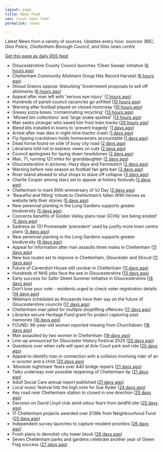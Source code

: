 ```yaml
---
layout: page
title: News Feed
seo: local news feed
permalink: /news

---
```


Latest News from a variety of sources. Updates every hour.
_sources: BBC, Glos Police, Cheltenham Borough Council, and Glos news centre_

[Get this page as daily RSS feed](/daily.rss)

<!-- news_marker starts -->
- Gloucestershire County Council launches ‘Clean Sweep’ initiative ([6 hours ago](https://gloucesternewscentre.co.uk/gloucestershire-county-council-launches-clean-sweep-initiative/))
- Cheltenham Community Allotment Group Hits Record Harvest ([6 hours ago](https://gloucesternewscentre.co.uk/cheltenham-community-allotment-group-hits-record-harvest/))
- Stroud Greens oppose ‘disturbing’ Government proposals to sell off allotments ([6 hours ago](https://gloucesternewscentre.co.uk/stroud-greens-oppose-disturbing-government-proposals-to-sell-off-allotments/))
- Appeal after man left with 'serious eye injury' ([7 hours ago](https://www.bbc.com/news/articles/cx2xxdj831xo?at_medium=RSS&at_campaign=rss))
- Hundreds of parish council vacancies go unfilled ([10 hours ago](https://www.bbc.com/news/articles/c8jppvey49po?at_medium=RSS&at_campaign=rss))
- Warning after football played on closed motorway ([10 hours ago](https://www.bbc.com/news/articles/czjmm23dyd2o?at_medium=RSS&at_campaign=rss))
- Greasy pizza boxes 'contaminating recycling' ([13 hours ago](https://www.bbc.com/news/articles/c80dk48np5go?at_medium=RSS&at_campaign=rss))
- 'Missed bin collections' and 'large snake spotted' ([13 hours ago](https://www.bbc.com/news/articles/cgjyyz27qzlo?at_medium=RSS&at_campaign=rss))
- Man seeks stranger who saved him from train tracks ([20 hours ago](https://www.bbc.com/news/articles/cz6033xdx26o?at_medium=RSS&at_campaign=rss))
- Bleed kits installed in towns to 'prevent tragedy' ([1 days ago](https://www.bbc.com/news/articles/cdx0l2kxwlro?at_medium=RSS&at_campaign=rss))
- Arrest after man dies in night-time tractor crash ([1 days ago](https://www.bbc.com/news/articles/cn0rq01l84jo?at_medium=RSS&at_campaign=rss))
- Fly-tipping crackdown holds homeowners accountable ([1 days ago](https://www.bbc.com/news/articles/cn840kv32g8o?at_medium=RSS&at_campaign=rss))
- Dead horse found on side of busy city road ([2 days ago](https://www.bbc.com/news/articles/c201n8n1x8xo?at_medium=RSS&at_campaign=rss))
- Librarians told not to express views on cuts ([2 days ago](https://www.bbc.com/news/articles/cev200y3j3zo?at_medium=RSS&at_campaign=rss))
- Council apologises for laying down headstones ([2 days ago](https://www.bbc.com/news/articles/cx23008xn3ko?at_medium=RSS&at_campaign=rss))
- Man, 71, running 121 miles for granddaughter ([2 days ago](https://www.bbc.com/news/articles/cx2qed2v5gxo?at_medium=RSS&at_campaign=rss))
- Gloucestershire in pictures: Hazy days and Farmwatch ([2 days ago](https://www.bbc.com/news/articles/cy4dkle828yo?at_medium=RSS&at_campaign=rss))
- Warning before new season as football fan gets ban ([3 days ago](https://www.bbc.com/news/videos/c1ej6wgzgwxo?at_medium=RSS&at_campaign=rss))
- River Island allowed to shut shops to stave off collapse ([3 days ago](https://www.bbc.com/news/articles/cr4ez9pn9z6o?at_medium=RSS&at_campaign=rss))
- Charlie Cooper among stars set to appear at history festivals ([3 days ago](https://www.bbc.com/news/articles/c6279eq2lwpo?at_medium=RSS&at_campaign=rss))
- Cheltenham to mark 80th anniversary of VJ Day ([3 days ago](https://www.cheltenham.gov.uk/news/article/3039/cheltenham_to_mark_80th_anniversary_of_vj_day))
- ‘Beautiful and fitting’ tribute to Cheltenham’s fallen WWI heroes as website tells their stories ([5 days ago](https://gloucesternewscentre.co.uk/beautiful-and-fitting-tribute-to-cheltenhams-fallen-wwi-heroes-as-website-tells-their-stories/))
- New perennial planting in the Long Gardens supports greater biodiversity ([5 days ago](https://gloucesternewscentre.co.uk/new-perennial-planting-in-the-long-gardens-supports-greater-biodiversity/))
- Concerns benefits of Golden Valley plans near GCHQ ‘are being eroded’ ([5 days ago](https://gloucesternewscentre.co.uk/concerns-benefits-of-golden-valley-plans-near-gchq-are-being-eroded/))
- Sadness as 131 Promenade ‘precedent’ used by justify more town centre plans ([5 days ago](https://gloucesternewscentre.co.uk/sadness-as-131-promenade-precedent-used-by-justify-more-town-centre-plans/))
- New perennial planting in the Long Gardens supports greater biodiversity ([6 days ago](https://www.cheltenham.gov.uk/news/article/3038/new_perennial_planting_in_the_long_gardens_supports_greater_biodiversity))
- Appeal for information after man assaults three males in Cheltenham ([11 days ago](https://gloucesternewscentre.co.uk/appeal-for-information-after-man-assaults-three-males-in-cheltenham/))
- New bus routes set to improve in Cheltenham, Gloucester and Stroud ([11 days ago](https://gloucesternewscentre.co.uk/new-bus-routes-set-to-improve-in-cheltenham-gloucester-and-stroud/))
- Future of Cavendish House still unclear in Cheltenham ([11 days ago](https://www.bbc.co.uk/sounds/play/p0lt903y?at_medium=RSS&at_campaign=rss))
- Hundreds of NHS jobs face the axe in Gloucestershire ([13 days ago](https://gloucesternewscentre.co.uk/hundreds-of-nhs-jobs-face-the-axe-in-gloucestershire/))
- Early success for Safer Street Summer Initiative in Gloucestershire ([14 days ago](https://gloucesternewscentre.co.uk/early-success-for-safer-street-summer-initiative-in-gloucestershire/))
- Don’t lose your vote - residents urged to check voter registration details ([14 days ago](https://www.cheltenham.gov.uk/news/article/3037/dont_lose_your_vote_-_residents_urged_to_check_voter_registration_details))
- Webinars scheduled as thousands have their say on the future of Gloucestershire councils ([17 days ago](https://gloucesternewscentre.co.uk/webinars-scheduled-as-thousands-have-their-say-on-the-future-of-gloucestershire-councils/))
- Cheltenham man jailed for multiple shoplifting offences ([17 days ago](https://gloucesternewscentre.co.uk/cheltenham-man-jailed-for-multiple-shoplifting-offences/))
- Libraries secure Heritage Fund grant for project capturing past memories ([18 days ago](https://gloucesternewscentre.co.uk/libraries-secure-heritage-fund-grant-for-project-capturing-past-memories/))
- FOUND: 96-year-old woman reported missing from Churchdown ([18 days ago](https://gloucesternewscentre.co.uk/search-for-96-year-old-woman-reported-missing-from-churchdown/))
- Man assaulted by two women in Cheltenham ([19 days ago](https://gloucesternewscentre.co.uk/man-assaulted-by-two-women-in-cheltenham/))
- Line-up announced for Gloucester History Festival 2025 ([20 days ago](https://gloucesternewscentre.co.uk/line-up-announced-for-gloucester-history-festival-2025/))
- Questions over when cafe will open at Arle Court park and ride ([20 days ago](https://gloucesternewscentre.co.uk/questions-over-when-cafe-will-open-at-arle-court-park-and-ride/))
- Appeal to identify man in connection with a collision involving rider of an e-scooter and a child ([20 days ago](https://gloucesternewscentre.co.uk/appeal-to-identify-man-in-connection-with-a-collision-involving-rider-of-an-e-scooter-and-a-child/))
- ‘Absolute nightmare’ fears over A40 bridge repairs ([21 days ago](https://gloucesternewscentre.co.uk/absolute-nightmare-fears-over-a40-bridge-repairs/))
- Talks underway over possible reopening of Cheltenham tip ([21 days ago](https://gloucesternewscentre.co.uk/talks-underway-over-possible-reopening-of-cheltenham-tip/))
- Adult Social Care annual report published ([21 days ago](https://gloucesternewscentre.co.uk/adult-social-care-annual-report-published/))
- Local music festival hits the high note for Sue Ryder ([24 days ago](https://gloucesternewscentre.co.uk/local-music-festival-hits-the-high-note-for-sue-ryder/))
- Key road near Cheltenham station to closed in one direction ([25 days ago](https://gloucesternewscentre.co.uk/key-road-near-cheltenham-station-to-closed-in-one-direction/))
- Decision on David Lloyd club amid odour fears from landfill site ([25 days ago](https://gloucesternewscentre.co.uk/decision-on-david-lloyd-club-amid-odour-fears-from-landfill-site/))
- 17 Cheltenham projects awarded over £136k from Neighbourhood Fund ([25 days ago](https://www.cheltenham.gov.uk/news/article/3036/17_cheltenham_projects_awarded_over_136k_from_neighbourhood_fund))
- Independent survey launches to capture resident priorities ([26 days ago](https://www.cheltenham.gov.uk/news/article/3035/independent_survey_launches_to_capture_resident_priorities))
- Fresh plans to demolish city tower block ([26 days ago](https://www.bbc.co.uk/sounds/play/p0lqdgnz?at_medium=RSS&at_campaign=rss))
- Seven Cheltenham parks and gardens celebrate another year of Green Flag success ([27 days ago](https://www.cheltenham.gov.uk/news/article/3034/seven_cheltenham_parks_and_gardens_celebrate_another_year_of_green_flag_success))

<!-- news_marker ends -->

